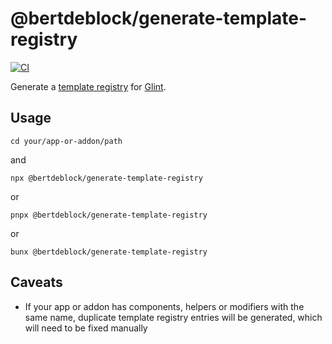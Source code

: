 # @bertdeblock/generate-template-registry

[![CI](https://github.com/bertdeblock/generate-template-registry/workflows/CI/badge.svg)](https://github.com/bertdeblock/generate-template-registry/actions?query=workflow%3ACI)

Generate a [template registry](https://typed-ember.gitbook.io/glint/environments/ember/template-registry) for [Glint](https://github.com/typed-ember/glint).

## Usage

```shell
cd your/app-or-addon/path
```

and

```shell
npx @bertdeblock/generate-template-registry
```

or

```shell
pnpx @bertdeblock/generate-template-registry
```

or

```shell
bunx @bertdeblock/generate-template-registry
```

## Caveats

- If your app or addon has components, helpers or modifiers with the same name, duplicate template registry entries will be generated, which will need to be fixed manually
